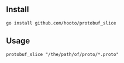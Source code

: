 ## Install

``` shell
go install github.com/hooto/protobuf_slice
```
## Usage

``` shell
protobuf_slice "/the/path/of/proto/*.proto"
```

